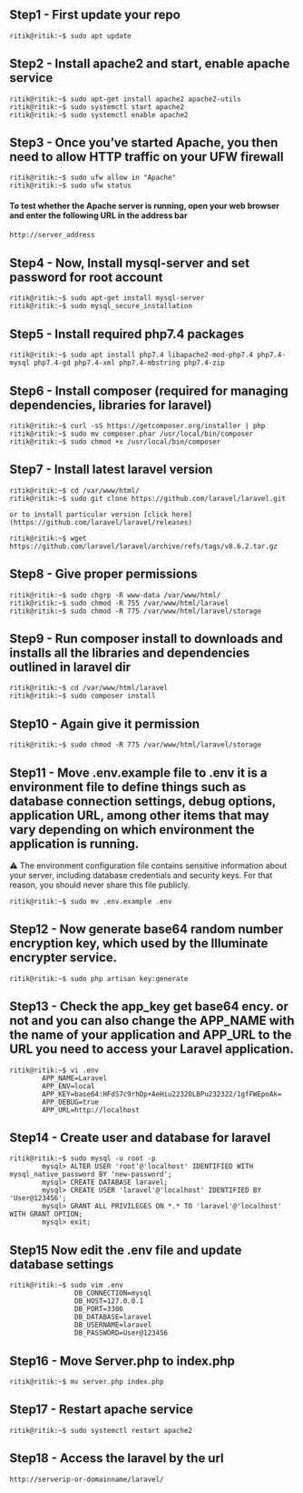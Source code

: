 ## Step1 - First update your repo

```console
ritik@ritik:~$ sudo apt update
```

## Step2 - Install apache2 and start, enable apache service

```console
ritik@ritik:~$ sudo apt-get install apache2 apache2-utils
ritik@ritik:~$ sudo systemctl start apache2
ritik@ritik:~$ sudo systemctl enable apache2
```
## Step3 - Once you’ve started Apache, you then need to allow HTTP traffic on your UFW firewall

```console
ritik@ritik:~$ sudo ufw allow in "Apache"
ritik@ritik:~$ sudo ufw status
```

#### To test whether the Apache server is running, open your web browser and enter the following URL in the address bar
```bash
http://server_address
```

## Step4 - Now, Install mysql-server and set password for root account

```console
ritik@ritik:~$ sudo apt-get install mysql-server
ritik@ritik:~$ sudo mysql_secure_installation
```

## Step5 -  Install required php7.4 packages 

```console
ritik@ritik:~$ sudo apt install php7.4 libapache2-mod-php7.4 php7.4-mysql php7.4-gd php7.4-xml php7.4-mbstring php7.4-zip
```

## Step6 -  Install composer (required for managing dependencies, libraries for laravel)

```console
ritik@ritik:~$ curl -sS https://getcomposer.org/installer | php
ritik@ritik:~$ sudo mv composer.phar /usr/local/bin/composer
ritik@ritik:~$ sudo chmod +x /usr/local/bin/composer
```

## Step7 - Install latest laravel version

```console
ritik@ritik:~$ cd /var/www/html/
ritik@ritik:~$ sudo git clone https://github.com/laravel/laravel.git 

or to install particular version [click here](https://github.com/laravel/laravel/releases)

ritik@ritik:~$ wget https://github.com/laravel/laravel/archive/refs/tags/v8.6.2.tar.gz
```

## Step8 -  Give proper permissions

```console
ritik@ritik:~$ sudo chgrp -R www-data /var/www/html/
ritik@ritik:~$ sudo chmod -R 755 /var/www/html/laravel
ritik@ritik:~$ sudo chmod -R 775 /var/www/html/laravel/storage
```

## Step9 - Run composer install to downloads and installs all the libraries and dependencies outlined in laravel dir

```console
ritik@ritik:~$ cd /var/www/html/laravel
ritik@ritik:~$ sudo composer install
```

## Step10 -  Again give it permission

```console
ritik@ritik:~$ sudo chmod -R 775 /var/www/html/laravel/storage
```

## Step11 - Move .env.example file to .env it is a environment file to define things such as database connection settings, debug options, application URL, among other items that may vary depending on which environment the application is running.
 
:warning: The environment configuration file contains sensitive information about your server, including database credentials and security keys. For that reason, you should never share this file publicly.

```console 
ritik@ritik:~$ sudo mv .env.example .env
```

## Step12 - Now generate base64 random number encryption key, which used by the Illuminate encrypter service.

```console
ritik@ritik:~$ sudo php artisan key:generate 
```

## Step13 - Check the app_key get base64 ency. or not and you can also change the APP_NAME with the name of your application and APP_URL to the URL you need to access your Laravel application.

```console
ritik@ritik:~$ vi .env
		APP_NAME=Laravel
		APP_ENV=local
		APP_KEY=base64:HFdS7c9rhDp+AeHiu2232OLBPu232322/1gfFWEpoAk=
		APP_DEBUG=true
		APP_URL=http://localhost
```

## Step14 - Create user and database for laravel

```console
ritik@ritik:~$ sudo mysql -u root -p
		mysql> ALTER USER 'root'@'localhost' IDENTIFIED WITH mysql_native_password BY 'new-password';
		mysql> CREATE DATABASE laravel;
		mysql> CREATE USER 'laravel'@'localhost' IDENTIFIED BY 'User@123456';
		mysql> GRANT ALL PRIVILEGES ON *.* TO 'laravel'@'localhost' WITH GRANT OPTION;
		mysql> exit;
```

## Step15 Now edit the .env file and update database settings

```console
ritik@ritik:~$ sudo vim .env
	        	DB_CONNECTION=mysql
	 	        DB_HOST=127.0.0.1
         		DB_PORT=3306
	        	DB_DATABASE=laravel
	        	DB_USERNAME=laravel
		        DB_PASSWORD=User@123456
```

## Step16 - Move Server.php to index.php

```console
ritik@ritik:~$ mv server.php index.php 
```

## Step17 - Restart apache service

```console
ritik@ritik:~$ sudo systemctl restart apache2
```

## Step18 - Access the laravel by the url 

```console
http://serverip-or-domainname/laravel/
```



